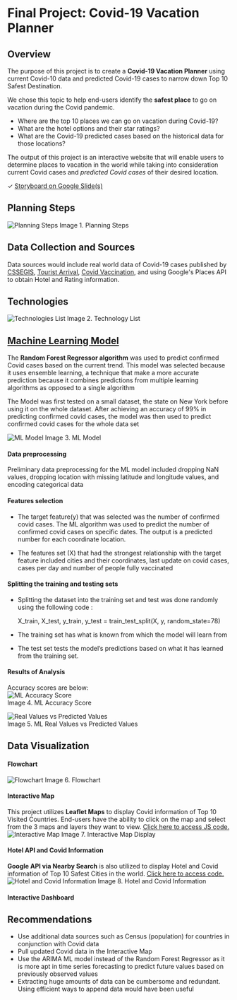 # Final Project: Covid-19 Vacation Planner

## Overview

The purpose of this project is to create a <b>Covid-19 Vacation Planner</b> using current Covid-10 data and predicted Covid-19 cases to narrow down Top 10 Safest Destination. 

We chose this topic to help end-users identify the <b>safest place</b> to go on vacation during the Covid pandemic.  
- Where are the top 10 places we can go on vacation during Covid-19?
- What are the hotel options and their star ratings? 
- What are the Covid-19 predicted cases based on the historical data for those locations? 

The output of this project is an interactive website that will enable users to determine places to vacation in the world while taking into consideration current Covid cases and <i>predicted Covid cases</i> of their desired location. 

✓ [Storyboard on Google Slide(s)](https://docs.google.com/presentation/d/1rRUgBaMj10F-QSXcLct27BEUSyZpRNjWwqpKbI4w5Ks/edit?usp=sharing)

## Planning Steps
![Planning Steps](/Images/Planning_Steps.png)
Image 1. Planning Steps

## Data Collection and Sources
Data sources would include real world data of Covid-19 cases published by [CSSEGIS](https://github.com/CSSEGISandData/COVID-19.git), [Tourist Arrival](https://ourworldindata.org/tourism), [Covid Vaccination](https://ourworldindata.org/covid-vaccinations), and using Google's Places API to obtain Hotel and Rating information.  

## Technologies
![Technologies List](/Images/Technologies.png)
Image 2. Technology List

## [Machine Learning Model](https://github.com/icheung487/Final_Project/blob/main/ML_RandomForestRegressor-Top_Vacations_ML.ipynb)
The <b>Random Forest Regressor algorithm</b> was used to predict confirmed Covid cases based on the current trend. This model was selected because it uses ensemble learning, a technique that make a more accurate prediction because it combines predictions from multiple learning algorithms as opposed to a single algorithm

The Model was first tested on a small dataset, the state on New York before using it on the whole dataset. After achieving an accuracy of 99% in predicting confirmed covid cases, the model was then used to predict confirmed covid cases for the whole data set

![ML Model](/Images/ML%20Flowchart%20(2).png)
Image 3. ML Model

#### Data preprocessing 

Preliminary data preprocessing for the ML model included dropping NaN values, dropping location with missing latitude and longitude values, and encoding categorical data 

#### Features selection
- The target feature(y) that was selected was the number of confirmed covid cases. The ML algorithm was used to predict the number of confirmed covid cases on specific dates.   The output is a predicted number for each coordinate location. 
 
- The features set (X)   that had the strongest relationship with the target feature included cities and their coordinates, last update on covid cases, cases per day and number of people fully vaccinated

#### Splitting the training and testing sets 
- Splitting the dataset into the training set and test was done randomly using the following code :

   X_train, X_test, y_train, y_test = train_test_split(X, y, random_state=78)

- The training set has what is known from which the model will learn from
- The test set tests the model’s predictions based on what it has learned from the training set.

#### Results of Analysis
Accuracy scores are below:
<br>![ML Accuracy Score](/Images/Accuracy.png)
<br>Image 4. ML Accuracy Score

![Real Values vs Predicted Values](/Images/Analysis.png)
<br>Image 5. ML Real Values vs Predicted Values

## Data Visualization
#### Flowchart
![Flowchart](/Images/Flowchart.png)
Image 6. Flowchart

#### Interactive Map
This project utilizes <b>Leaflet Maps</b> to display Covid information of Top 10 Visited Countries.  End-users have the ability to click on the map and select from the 3 maps and layers they want to view. [Click here to access JS code.](/Interactive_Map/static/js/final_project.js)  
![Interactive Map](/Images/Interactive_Map.png)
Image 7. Interactive Map Display

#### Hotel API and Covid Information
<b>Google API via Nearby Search</b> is also utilized to display Hotel and Covid information of Top 10 Safest Cities in the world. [Click here to access code.](/Interactive_Map/Vacation_Search.ipynb)
![Hotel and Covid Information](/Images/Hotel_Covid_Info.png)
Image 8. Hotel and Covid Information

#### Interactive Dashboard 

## Recommendations
- Use additional data sources such as Census (population) for countries in conjunction with Covid data
- Pull updated Covid data in the Interactive Map
- Use the ARIMA ML model instead of the Random Forest Regressor as it is more apt in time series forecasting to predict future values based on previously observed values
- Extracting huge amounts of data can be cumbersome and redundant. Using efficient ways to append data would have been useful
